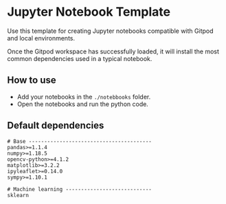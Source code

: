 # Jupyter Notebook Template

Use this template for creating Jupyter notebooks compatible with Gitpod and local environments.

Once the Gitpod workspace has successfully loaded, it will install the most common dependencies used in a typical notebook.

## How to use

- Add your notebooks in the `./notebbooks` folder.
- Open the notebooks and run the python code.

## Default dependencies

```
# Base ----------------------------------------
pandas>=1.1.4
numpy>=1.18.5
opencv-python>=4.1.2
matplotlib>=3.2.2
ipyleaflet>=0.14.0
sympy>=1.10.1

# Machine learning ----------------------------
sklearn
```
